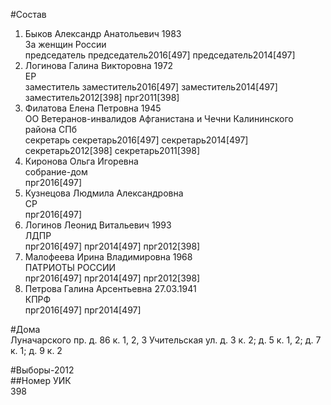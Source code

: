 #Состав  
1. Быков Александр Анатольевич 1983  
    За женщин России  
    председатель председатель2016[497] председатель2014[497]  
2. Логинова Галина Викторовна 1972  
    ЕР  
    заместитель заместитель2016[497] заместитель2014[497] заместитель2012[398] прг2011[398]  
3. Филатова Елена Петровна 1945  
    ОО Ветеранов-инвалидов Афганистана и Чечни Калининского района СПб  
    секретарь секретарь2016[497] секретарь2014[497] секретарь2012[398] секретарь2011[398]  
4. Киронова Ольга Игоревна  
    собрание-дом  
    прг2016[497]  
5. Кузнецова Людмила Александровна  
    СР  
    прг2016[497]  
6. Логинов Леонид Витальевич 1993  
    ЛДПР  
    прг2016[497] прг2014[497] прг2012[398]  
7. Малофеева Ирина Владимировна 1968  
    ПАТРИОТЫ РОССИИ  
    прг2016[497] прг2014[497] прг2012[398]  
8. Петрова Галина Арсентьевна 27.03.1941  
    КПРФ  
    прг2016[497] прг2014[497]  
  
#Дома  
Луначарского пр. д. 86 к. 1, 2, 3 Учительская ул. д. 3 к. 2; д. 5 к. 1, 2; д. 7 к. 1; д. 9 к. 2  
  
#Выборы-2012  
##Номер УИК  
398  
